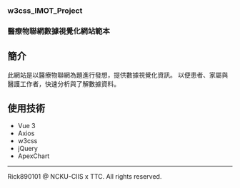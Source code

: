 ### w3css_IMOT_Project
### 醫療物聯網數據視覺化網站範本

## 簡介

此網站是以醫療物聯網為題進行發想，提供數據視覺化資訊。
以便患者、家屬與醫護工作者，快速分析與了解數據資料。

## 使用技術

- Vue 3
- Axios
- w3css
- jQuery
- ApexChart

-----
Rick890101 @ NCKU-CIIS x TTC. All rights reserved. 
